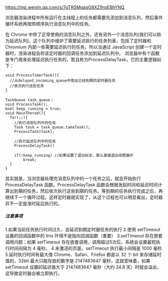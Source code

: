 https://mp.weixin.qq.com/s/7qTRSMqaqG8XZ9rpEBhYNQ

浏览器渲染进程中所有运行在主线程上的任务都需要先添加到消息队列，然后事件循环系统再按照顺序执行消息队列中的任务。

在 Chrome 中除了正常使用的消息队列之外，还有另外一个消息队列(我们可以称为延迟队列)，这个队列中维护了需要延迟执行的任务列表，包括了定时器和 Chromium 内部一些需要延迟执行的任务。所以当通过 JavaScript 创建一个定时器时，渲染进程会将该定时器的回调任务添加到延迟队列中。
浏览器中有个函数是专门用来处理延迟执行任务的，暂且称为ProcessDelayTask，它的主要逻辑如下：
```
void ProcessTimerTask(){
  //从delayed_incoming_queue中取出已经到期的定时器任务
  //依次执行这些任务
}

TaskQueue task_queue；
void ProcessTask();
bool keep_running = true;
void MainTherad(){
  for(;;){
    //执行消息队列中的任务
    Task task = task_queue.takeTask();
    ProcessTask(task);

    //执行延迟队列中的任务
    ProcessDelayTask()

    if(!keep_running) //如果设置了退出标志，那么直接退出线程循环
        break; 
  }
}
```
其实就是，当浏览器处理完消息队列中的一个任务之后，就会开始执行 ProcessDelayTask 函数。ProcessDelayTask 函数会根据发起时间和延迟时间计算出到期的任务，然后依次执行这些到期的任务。等到期的任务执行完成之后，再继续下一个循环过程。这样定时器就实现了，从这个过程也可以明显看出，定时器并不一定是准时延后执行的。


##### 注意事项
1.如果当前任务执行时间过久，会延迟到期定时器任务的执行
2.使用 setTimeout 设置的回调函数中的 this 环境不是指向回调函数（重要）
3.setTimeout 存在嵌套调用问题：如果 setTimeout 存在嵌套调用，调用超过5次后，系统会设置最短执行时间间隔为 4 毫秒。
4.未激活的页面，setTimeout 执行最小间隔是 1000 毫秒
5.延时执行时间有最大值
Chrome、Safari、Firefox 都是以 32 个 bit 来存储延时值的，32bit 最大只能存放的数字是 2147483647 毫秒，这就意味着，如果 setTimeout 设置的延迟值大于 2147483647 毫秒（大约 24.8 天）时就会溢出，这导致定时器会被立即执行。